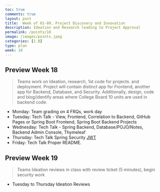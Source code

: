 ```yaml
---
toc: true
comments: true
layout: post
title:  Week of 01-09, Project Discovery and Innovation
description: Ideation and Research leading to Project Approval
permalink: /points/18
image: /images/points.jpeg
categories: [1.B]
type: plan
week: 18
---
```


## Preview Week 18
> Teams work on Ideation, research, 1st code for projects. and deployment.  Project will contain distinct app for Frontend, another app for Backend, Database, and Security.  Additionally, design, code and blog/identify areas where College Board 10 units are used in backend code.
- Monday: Team grading on 4 FRQs, work day
- Tuesday: Tech Talk - View, Frontend, Correlation to Backend, GitHub Pages or Spring Boot Frontend, Spring Boot Backend Projects
- Wednesday: Tech Talk - Spring Backend, Database/POJO/Notes, Backend Admin Console, Thymeleaf
- Thursday: Tech Talk Spring Security [JWT](https://www.toptal.com/spring/spring-security-tutorial)
- Friday: Tech Talk Proper README.

## Preview Week 19
> Teams Ideation reviews in class with review ticket (5 minutes), begin security work
- Tuesday to Thursday Ideation Reviews
